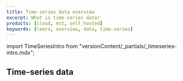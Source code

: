 ```yaml
---
title: Time-series data overview
excerpt: What is time-series data?
products: [cloud, mst, self_hosted]
keywords: [learn, overview, data, time-series]
---
```


import TimeSeriesIntro from "versionContent/_partials/_timeseries-intro.mdx";

## Time-series data

<TimeSeriesIntro />
